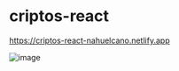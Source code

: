 # criptos-react

https://criptos-react-nahuelcano.netlify.app

![image](https://user-images.githubusercontent.com/92187828/199511330-c2c2496e-78e5-45e7-828b-4c4421ff01ae.png)
